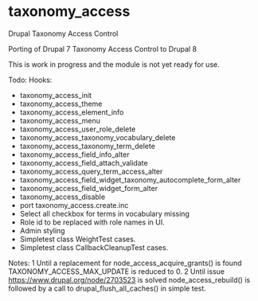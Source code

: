 # taxonomy_access
Drupal Taxonomy Access Control

Porting of Drupal 7 Taxonomy Access Control to Drupal 8

This is work in progress and the module is not yet ready for use.

Todo:
Hooks:
- taxonomy_access_init
- taxonomy_access_theme
- taxonomy_access_element_info
- taxonomy_access_menu
- taxonomy_access_user_role_delete
- taxonomy_access_taxonomy_vocabulary_delete
- taxonomy_access_taxonomy_term_delete
- taxonomy_access_field_info_alter
- taxonomy_access_field_attach_validate
- taxonomy_access_query_term_access_alter
- taxonomy_access_field_widget_taxonomy_autocomplete_form_alter
- taxonomy_access_field_widget_form_alter
- taxonomy_access_disable
- port taxonomy_access.create.inc
- Select all checkbox for terms in vocabulary missing
- Role id to be replaced with role names in UI.
- Admin styling
- Simpletest class WeightTest cases.
- Simpletest class CallbackCleanupTest cases.

Notes:
1 Until a replacement for node_access_acquire_grants() is found
  TAXONOMY_ACCESS_MAX_UPDATE is reduced to 0.
2 Until issue https://www.drupal.org/node/2703523 is solved
  node_access_rebuild() is followed by a call to drupal_flush_all_caches()
  in simple test.

